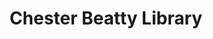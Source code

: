 ---
title: "Chester Beatty Library"
address: "Dublin Castle, Co. Dublin, Dublin 2"
tel: "+353 (0)1 407 0750"
county: "Dublin"
category: "Libraries"
type: "Content"
lat: "53.34217834472656"
lng: "-6.267275333404541"
---